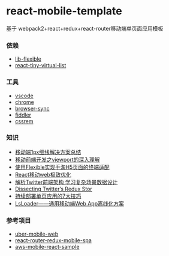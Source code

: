 # react-mobile-template
基于 webpack2+react+redux+react-router移动端单页面应用模板

### 依赖
+ [lib-flexible](https://github.com/amfe/lib-flexible)
+ [react-tiny-virtual-list](https://github.com/clauderic/react-tiny-virtual-list)

### 工具
+ [vscode](https://code.visualstudio.com/)
+ [chrome](http://www.google.cn/chrome/browser/desktop/)
+ [browser-sync](https://github.com/BrowserSync/browser-sync)
+ [fiddler](http://www.telerik.com/fiddler)
+ [cssrem](https://marketplace.visualstudio.com/items?itemName=cipchk.cssrem)

### 知识
+ [移动端1px细线解决方案总结](http://www.cnblogs.com/fang51/p/5681528.html)
+ [移动前端开发之viewport的深入理解](http://www.cnblogs.com/2050/p/3877280.html)
+ [使用Flexible实现手淘H5页面的终端适配](http://www.w3cplus.com/mobile/lib-flexible-for-html5-layout.html)
+ [React移动web极致优化](http://dev.qq.com/topic/579083d1c9da73584b02587d)
+ [解析Twitter前端架构 学习复杂场景数据设计](https://segmentfault.com/a/1190000009224244)
+ [Dissecting Twitter’s Redux Stor](https://medium.com/statuscode/dissecting-twitters-redux-store-d7280b62c6b1)
+ [持续部署单页应用的7大技巧](http://www.jianshu.com/p/6185a9bfd9eb)
+ [LsLoader——通用移动端Web App离线化方案](https://mp.weixin.qq.com/s?__biz=MjM5NjQ5MTI5OA==&mid=2651746506&idx=2&sn=36453809db561cbe94597a8abd9e0582&chksm=bd12a9878a652091806115381376853821eb84e9420c024d48aa102fc7eb8b418b142a3c2c52&mpshare=1&scene=1&srcid=0724AcXMhyMu2Yzl9e5w7zfw&key=21faac4e268bb1a5752ff3090ac62ba0aa69d505bbea0433a3a755c84b59bc1f14f213dd04de220431145e493b090b0a633bba8bb512a36556a663ab1b611777014326f24910a3cf9619003568570301&ascene=0&uin=MTAxMTAyODc2NQ%3D%3D&devicetype=iMac+MacBookAir6%2C2+OSX+OSX+10.10.5+build(14F2109)&version=12020110&nettype=WIFI&fontScale=100&pass_ticket=qX13lMwyH2HgckPgoAMEFUd4c21VRjyI9Oe14kSpTEF6G4PWTSCzjwCal1EpwWh7)

### 参考项目

+ [uber-mobile-web](https://github.com/narendrashetty/uber-mobile-web)
+ [react-router-redux-mobile-spa](https://github.com/younth/react-router-redux-mobile-spa)
+ [aws-mobile-react-sample](https://github.com/awslabs/aws-mobile-react-sample/)
